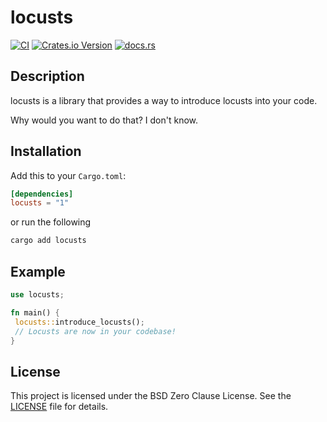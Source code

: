 # locusts

[![CI](https://github.com/locusts-r-us/locusts/actions/workflows/rust.yml/badge.svg)](https://github.com/locusts-r-us/locusts/actions/workflows/rust.yml)
[![Crates.io Version](https://img.shields.io/crates/v/locusts?logo=rust)](https://crates.io/crates/locusts)
[![docs.rs](https://img.shields.io/docsrs/locusts?logo=docsdotrs)](https://docs.rs/locusts)


## Description

locusts is a library that provides a way to introduce locusts into your code.

Why would you want to do that? I don't know.

## Installation

Add this to your `Cargo.toml`:

```toml
[dependencies]
locusts = "1"
```

or run the following

```sh
cargo add locusts
```

## Example

```rust
use locusts;

fn main() {
 locusts::introduce_locusts();
 // Locusts are now in your codebase!
}
```

## License

This project is licensed under the BSD Zero Clause License. See the [LICENSE](../LICENSE) file for details.
